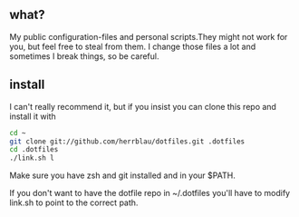 
## what?

My public configuration-files and personal scripts.They might not work for
you, but feel free to steal from them.
I change those files a lot and sometimes I break things, so be careful.

## install

I can't really recommend it, but if you insist you can clone this repo and
install it with

```sh
cd ~
git clone git://github.com/herrblau/dotfiles.git .dotfiles
cd .dotfiles
./link.sh l
```

Make sure you have zsh and git installed and in your $PATH.

If you don't want to have the dotfile repo in ~/.dotfiles you'll have to modify
link.sh to point to the correct path.

